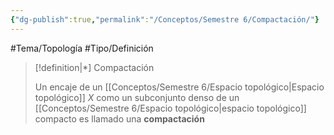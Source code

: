 ```yaml
---
{"dg-publish":true,"permalink":"/Conceptos/Semestre 6/Compactación/"}
---
```



#Tema/Topología  #Tipo/Definición 

> [!definition|*] Compactación
> 
> Un encaje de un [[Conceptos/Semestre 6/Espacio topológico\|Espacio topológico]] ${} X {}$ como un subconjunto denso de un [[Conceptos/Semestre 6/Espacio topológico\|espacio topológico]] compacto es llamado una **compactación** 

 